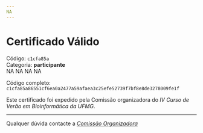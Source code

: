 ```yaml
---
NA
---
```


# Certificado Válido

Código: `c1cfa85a`<br>
Categoria: **participante**<br>
NA
NA
NA
NA


Código completo: `c1cfa85a86551cf6ea0a2477a59afaea3c25efe52739f7bf8e8de3278009fe1f`


Este certificado foi expedido pela Comissão organizadora do *IV Curso de Verão em Bioinformática da UFMG*.

----

Qualquer dúvida contacte a [_Comissão Organizadora_](<mailto:cursobioinfoufmg@gmail.com$subject=[Certificados]>)

